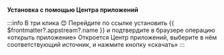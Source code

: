 
**Установка с помощью Центра приложений**

:::info В три клика :blush:
Перейдите по ссылке <a :href="'appstream://' + $frontmatter?.appstream?.id">установить {{ $frontmatter?.appstream?.name }}</a> и подтвердите в браузере операцию «открыть приложение» Откроется Центр приложений, выберите в нём cоответствующий источник, и нажмите кнопку «скачать»
::: 